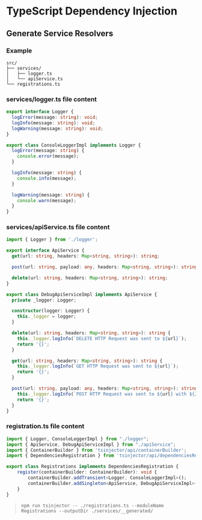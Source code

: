 # TypeScript Dependency Injection


## Generate Service Resolvers

### Example
```
src/
├── services/
│   ├── logger.ts
│   └── apiService.ts
└── registrations.ts
```

### services/logger.ts file content

```typescript
export interface Logger {
  logError(message: string): void;
  logInfo(message: string): void;
  logWarning(message: string): void;
}

export class ConsoleLoggerImpl implements Logger {
  logError(message: string) {
    console.error(message);
  }

  logInfo(message: string) {
    console.info(message);
  }

  logWarning(message: string) {
    console.warn(message);
  }
}
```

### services/apiService.ts file content

```typescript
import { Logger } from './logger';

export interface ApiService {
  get(url: string, headers: Map<string, string>): string;

  post(url: string, payload: any, headers: Map<string, string>): string;

  delete(url: string, headers: Map<string, string>): string;
}

export class DebugApiServiceImpl implements ApiService {
  private _logger: Logger;

  constructor(logger: Logger) {
    this._logger = logger;
  }

  delete(url: string, headers: Map<string, string>): string {
    this._logger.logInfo(`DELETE HTTP Request was sent to ${url}`);
    return '{}';
  }

  get(url: string, headers: Map<string, string>): string {
    this._logger.logInfo(`GET HTTP Request was sent to ${url}`);
    return '{}';
  }

  post(url: string, payload: any, headers: Map<string, string>): string {
    this._logger.logInfo(`POST HTTP Request was sent to ${url} with ${JSON.stringify(payload)}`);
    return '{}';
  }
}
```

### registration.ts file content
```typescript
import { Logger, ConsoleLoggerImpl } from "./logger";
import { ApiService, DebugApiServiceImpl } from "./apiService";
import { ContainerBuilder } from 'tsinjector/api/containerBuilder';
import { DependenciesRegistration } from 'tsinjector/api/dependenciesRegistration';

export class Registrations implements DependenciesRegistration {
    register(containerBuilder: ContainerBuilder): void {
        containerBuilder.addTransient<Logger, ConsoleLoggerImpl>();
        containerBuilder.addSingleton<ApiService, DebugApiServiceImpl>();
    }
}
```

>
>`npm run tsinjector -- ./registrations.ts --moduleName Registrations --outputDir ./services/__generated/`

